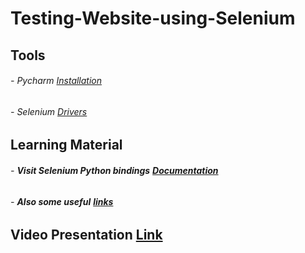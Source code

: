 # Testing-Website-using-Selenium
## Tools
###### - Pycharm [Installation](https://www.jetbrains.com/pycharm/download/#section=windows)
###### - Selenium [Drivers](https://www.selenium.dev/)
## Learning Material
###### - **Visit Selenium Python bindings** [**Documentation**](https://selenium-python.readthedocs.io/navigating.html#drag-and-drop)
###### - **Also some useful** [**links**](https://www.guru99.com/introduction-to-selenium.html)
## Video Presentation [Link]()
